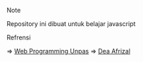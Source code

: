 > [!NOTE]
> Repository ini dibuat untuk belajar javascript

Refrensi

=> [Web Programming Unpas](https://www.youtube.com/playlist?list=PLFIM0718LjIUGpY8wmE41W7rTJo_3Y46-)
=> [Dea Afrizal](https://www.youtube.com/playlist?list=PLc6SEcJkQ6DwiGCnVdCbWLqo6ceICD_4b)
